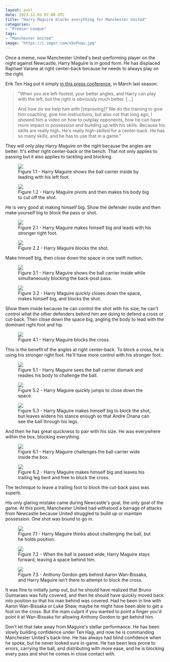 ```yaml
---
layout: post
date: 2023-12-03 07:00 UTC
title: "Harry Maguire blocks everything for Manchester United"
categories:
- "Premier League"
tags:
- "Manchester United"
image: "https://i.imgur.com/xbvPuqu.jpg"
---
```


Once a meme, now Manchester United's best-performing player on the night against Newcastle, Harry Maguire is in good form. He has displaced Raphael Varane at right center-back because he needs to always play on the right.

<!---more--->

Erik Ten Hag put it simply [in this press conference](https://www.youtube.com/watch?v=l5z9Hxs94pU), in March last season:

> "When you are left-footed, your better angles, and Harry can play with the left, but the right is obviously much better. [...]
> 
> And how do we help him with [improving]? We do the training to give him coaching, give him instructions, but also not that long ago, I showed him a video on how to outplay opponents, how he can have more impact in possession and building up with his skills. Because his skills are really high. He's really high-skilled for a center-back. He has so many skills, and he has to use that in a game."

They will only play Harry Maguire on the right because the angles are better. It's either right center-back or the bench. That not only applies to passing but it also applies to tackling and blocking.

<figure>
    <img src="https://i.imgur.com/xbvPuqu.jpg">
    <figcaption>Figure 1.1 - Harry Maguire shows the ball carrier inside by leading with his left foot.</figcaption>
</figure>

<figure>
    <img src="https://i.imgur.com/YhpgBOf.jpg">
    <figcaption>Figure 1.2 - Harry Maguire pivots and then makes his body big to cut off the shot.</figcaption>
</figure>

He is very good at making himself big. Show the defender inside and then make yourself big to block the pass or shot.

<figure>
    <img src="https://i.imgur.com/nD4niMO.jpg">
    <figcaption>Figure 2.1 - Harry Maguire makes himself big and leads with his stronger right foot.</figcaption>
</figure>

<figure>
    <img src="https://i.imgur.com/9dN1fH8.jpg">
    <figcaption>Figure 2.2 - Harry Maguire blocks the shot.</figcaption>
</figure>

Make himself big, then close down the space in one swift motion.

<figure>
    <img src="https://i.imgur.com/ffBq5WE.jpg">
    <figcaption>Figure 3.1 - Harry Maguire shows the ball carrier inside while simultaneously blocking the back-post pass.</figcaption>
</figure>

<figure>
    <img src="https://i.imgur.com/va8qaUC.jpg">
    <figcaption>Figure 3.2 - Harry Maguire quickly closes down the space, makes himself big, and blocks the shot.</figcaption>
</figure>

Show them inside because he can control the shot with his size; he can't control what the other defenders behind him are doing to defend a cross or cut-back. Then close down the space big, angling the body to lead with the dominant right foot and hip.

<figure>
    <img src="https://i.imgur.com/AZfEIXE.jpg">
    <figcaption>Figure 4.1 - Harry Maguire blocks the cross.</figcaption>
</figure>

This is the benefit of the angles at right center-back. To block a cross, he is using his stronger right foot. He'll have more control with his stronger foot.

<figure>
    <img src="https://i.imgur.com/mQr2yCO.jpg">
    <figcaption>Figure 5.1 - Harry Maguire sees the ball carrier dismark and readies his body to challenge the ball.</figcaption>
</figure>

<figure>
    <img src="https://i.imgur.com/cpK2MBB.jpg">
    <figcaption>Figure 5.2 - Harry Maguire quickly jumps to close down the space.</figcaption>
</figure>

<figure>
    <img src="https://i.imgur.com/0nnWnYr.jpg">
    <figcaption>Figure 5.3 - Harry Maguire makes himself big to block the shot, but leaves widens his stance enough so that Andre Onana can see the ball through his legs.</figcaption>
</figure>

And then he has great quickness to pair with his size. He was everywhere within the box, blocking everything.

<figure>
    <img src="https://i.imgur.com/CTnb68A.jpg">
    <figcaption>Figure 6.1 - Harry Maguire challenges the ball carrier wide inside the box.</figcaption>
</figure>

<figure>
    <img src="https://i.imgur.com/TT8tn6n.jpg">
    <figcaption>Figure 6.2 - Harry Maguire makes himself big and leaves his trailing leg bent and free to block the cross.</figcaption>
</figure>

The technique to leave a trailing foot to block the cut-back pass was superb.

His only glaring mistake came during Newcastle's goal, the only goal of the game. At this point, Manchester United had withstood a barrage of attacks from Newcastle because United struggled to build up or maintain possession. One shot was bound to go in.

<figure>
    <img src="https://i.imgur.com/NI8lAbq.jpg">
    <figcaption>Figure 7.1 - Harry Maguire thinks about challenging the ball, but he holds position.</figcaption>
</figure>

<figure>
    <img src="https://i.imgur.com/jb0TA6P.jpg">
    <figcaption>Figure 7.2 - When the ball is passed wide, Harry Maguire stays forward, leaving a space behind him.</figcaption>
</figure>

<figure>
    <img src="https://i.imgur.com/asnOprO.jpg">
    <figcaption>Figure 7.3 - Anthony Gordon gets behind Aaron Wan-Bissaka, and Harry Maguire isn't there to attempt to block the cross.</figcaption>
</figure>

It was fine to initially jump out, but he should have realized that Bruno Guimaraes was fully covered, and then he should have quickly moved back into position so that his man behind was covered. Had he been in line with Aaron Wan-Bissaka or Luke Shaw, maybe he might have been able to get a foot on the cross. But the main culprit if you wanted to point a finger you'd point it at Wan-Bissaka for allowing Anthony Gordon to get behind him.

Don't let that take away from Maguire's stellar performance. He has been slowly building confidence under Ten Hag, and now he is commanding Manchester United's back-line. He has always had blind confidence when he spoke, but he never looked sure in-game. He has been less prone to errors, carrying the ball, and distributing with more ease, and he is blocking every pass and shot he comes in close contact with.